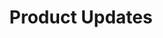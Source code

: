 ---
title: "Product Updates"
summary: "Here you will find all the notable updates we make to Somari."
---